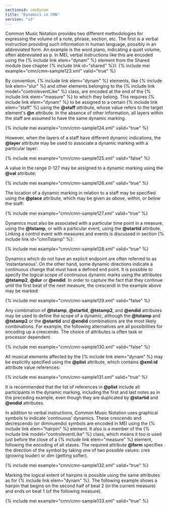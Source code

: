 ```yaml
---
sectionid: cmnDynam
title: "Dynamics in CMN"
version: "v3"
---
```


Common Music Notation provides two different methodologies for expressing the volume of a note, phrase, section, etc. The first is a verbal instruction providing such information in human language, possibly in an abbreviated form. An example is the word piano, indicating a quiet volume, often abbreviated as p. In MEI, verbal instructions like this are encoded using the {% include link elem="dynam" %} element from the Shared module (see chapter {% include link id="shared" %}):
{% include mei example="cmn/cmn-sample123.xml" valid="true" %}

By convention, {% include link elem="dynam" %} elements, like {% include link elem="slur" %} and other elements belonging to the {% include link model="controleventLike" %} class, are encoded at the end of the {% include link elem="measure" %} to which they belong. This requires {% include link elem="dynam" %} to be assigned to a certain {% include link elem="staff" %} using the **@staff** attribute, whose value refers to the target element's **@n** attribute. In the absence of other information, all layers within the staff are assumed to have the same dynamic marking.

{% include mei example="cmn/cmn-sample124.xml" valid="true" %}

However, when the layers of a staff have different dynamic indications, the **@layer** attribute may be used to associate a dynamic marking with a particular layer:

{% include mei example="cmn/cmn-sample125.xml" valid="false" %}

A value in the range 0-127 may be assigned to a dynamic marking using the **@val** attribute:

{% include mei example="cmn/cmn-sample126.xml" valid="true" %}

The location of a dynamic marking in relation to a staff may be specified using the **@place** attribute, which may be given as *above*, *within*, or *below* the staff:

{% include mei example="cmn/cmn-sample127.xml" valid="true" %}

Dynamics must also be associated with a particular time point in a measure, using the **@tstamp**, or with a particular event, using the **@startid** attribute. Linking a control event with measures and events is discussed in section {% include link id="cmnTstamp" %}:

{% include mei example="cmn/cmn-sample128.xml" valid="true" %}

Dynamics which do not have an explicit endpoint are often referred to as ‘instantaneous’. On the other hand, some dynamic directions indicate a continuous change that must have a defined end point. It is possible to specify the logical scope of continuous dynamic marks using the attributes **@tstamp2**, **@dur** or **@endid**. In order to capture the fact that they continue until the first beat of the next measure, the crescendi in the example above may be marked:

{% include mei example="cmn/cmn-sample129.xml" valid="false" %}

Any combination of **@tstamp**, **@startid**, **@tstamp2**, and **@endid** attributes may be used to define the scope of a dynamic, although the **@tstamp** and **@tstamp2** or the **@startid** and **@endid** combinations are the most likely combinations. For example, the following alternatives are all possibilities for encoding up a crescendo. The choice of attributes is often task or processor dependent.

{% include mei example="cmn/cmn-sample130.xml" valid="false" %}

All musical elements affected by the {% include link elem="dynam" %} may be explicitly specified using the **@plist** attribute, which contains **@xml:id** attribute value references:

{% include mei example="cmn/cmn-sample131.xml" valid="true" %}

It is recommended that the list of references in **@plist** include all participants in the dynamic marking, including the first and last notes as in the preceding example, even though they are duplicated by **@startid** and **@endid** attributes.

In addition to verbal instructions, Common Music Notation uses graphical symbols to indicate ‘continuous’ dynamics. These crescendo and decrescendo (or diminuendo) symbols are encoded in MEI using the {% include link elem="hairpin" %} element. It also is a member of the {% include link model="controleventLike" %} class, which means it too is used just before the close of a {% include link elem="measure" %} element, following the encoding of all staves. The required attribute **@form** specifies the direction of the symbol by taking one of two possible values: *cres* (growing louder) or *dim* (getting softer).

{% include mei example="cmn/cmn-sample132.xml" valid="true" %}

Marking the logical extent of hairpins is possible using the same attributes as for {% include link elem="dynam" %}. The following example shows a hairpin that begins on the second half of beat 2 (in the current measure) and ends on beat 1 (of the following measure).

{% include mei example="cmn/cmn-sample133.xml" valid="true" %}
